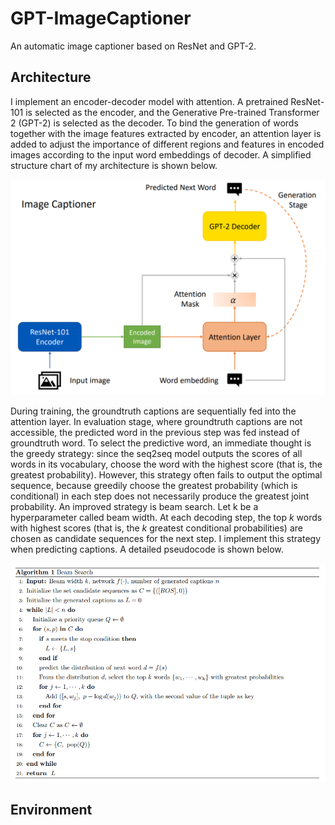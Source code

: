 # GPT-ImageCaptioner
An automatic image captioner based on ResNet and GPT-2.

## Architecture
I implement an encoder-decoder model with attention. A pretrained ResNet-101 is selected as the encoder, and the Generative Pre-trained Transformer 2 (GPT-2) is selected as the decoder. To bind the generation of words together with the image features extracted by encoder, an attention layer is added to adjust the importance of different regions and features in encoded images according to the input word embeddings of decoder. A simplified structure chart of my architecture is shown below.

<img src='figs/architecture.png' width='600'/>

During training, the groundtruth captions are sequentially fed into the attention layer. In evaluation stage, where groundtruth captions are not accessible, the predicted word in the previous step was fed instead of groundtruth word. To select the predictive word, an immediate thought is the greedy strategy: since the seq2seq model outputs the scores of all words in its vocabulary, choose the word with the highest score (that is, the greatest probability). However, this strategy often fails to output the optimal sequence, because greedily choose the greatest probability (which is conditional) in each step does not necessarily produce the greatest joint probability. An improved strategy is beam search. Let k be a hyperparameter called beam width. At each decoding step, the top $k$ words with highest scores (that is, the $k$ greatest conditional probabilities) are chosen as candidate sequences for the next step. I implement this strategy when predicting captions. A detailed pseudocode is shown below.

<img src='figs/beamsearch.png' width='750'/>

## Environment

```

```
